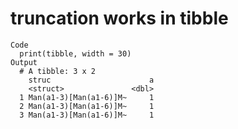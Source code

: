 # truncation works in tibble

    Code
      print(tibble, width = 30)
    Output
      # A tibble: 3 x 2
        struc                      a
        <struct>               <dbl>
      1 Man(a1-3)[Man(a1-6)]M~     1
      2 Man(a1-3)[Man(a1-6)]M~     1
      3 Man(a1-3)[Man(a1-6)]M~     1

